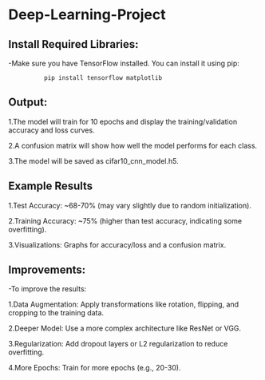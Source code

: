 # Deep-Learning-Project

## Install Required Libraries:

-Make sure you have TensorFlow installed. You can install it using pip:

              pip install tensorflow matplotlib



## Output:

1.The model will train for 10 epochs and display the training/validation accuracy and loss curves.

2.A confusion matrix will show how well the model performs for each class.

3.The model will be saved as cifar10_cnn_model.h5.



## Example Results

1.Test Accuracy: ~68-70% (may vary slightly due to random initialization).

2.Training Accuracy: ~75% (higher than test accuracy, indicating some overfitting).

3.Visualizations: Graphs for accuracy/loss and a confusion matrix.



## Improvements:

-To improve the results:

1.Data Augmentation: Apply transformations like rotation, flipping, and cropping to the training data.

2.Deeper Model: Use a more complex architecture like ResNet or VGG.

3.Regularization: Add dropout layers or L2 regularization to reduce overfitting.

4.More Epochs: Train for more epochs (e.g., 20-30).
